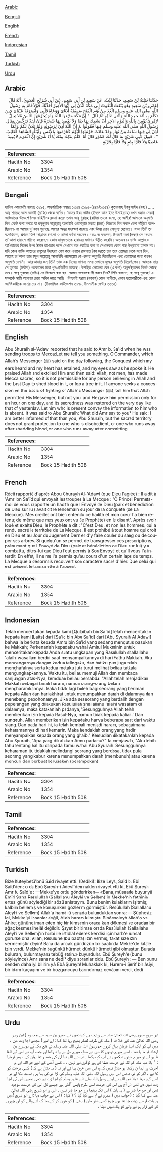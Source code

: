 [Arabic](#arabic)

[Bengali](#bengali)

[English](#english)

[French](#french)

[Indonesian](#indonesian)

[Tamil](#tamil)

[Turkish](#turkish)

[Urdu](#urdu)

## Arabic


<div dir="rtl" lang="ar" style={{fontSize:'larger',backgroundColor:'#f8f9fa',padding:20}}>
حَدَّثَنَا قُتَيْبَةُ بْنُ سَعِيدٍ، حَدَّثَنَا لَيْثٌ، عَنْ سَعِيدِ بْنِ أَبِي سَعِيدٍ، عَنْ أَبِي شُرَيْحٍ الْعَدَوِيِّ، أَنَّهُ قَالَ لِعَمْرِو بْنِ سَعِيدٍ وَهُوَ يَبْعَثُ الْبُعُوثَ إِلَى مَكَّةَ ائْذَنْ لِي أَيُّهَا الأَمِيرُ أُحَدِّثْكَ قَوْلاً قَامَ بِهِ رَسُولُ اللَّهِ صلى الله عليه وسلم الْغَدَ مِنْ يَوْمِ الْفَتْحِ سَمِعَتْهُ أُذُنَاىَ وَوَعَاهُ قَلْبِي وَأَبْصَرَتْهُ عَيْنَاىَ حِينَ تَكَلَّمَ بِهِ أَنَّهُ حَمِدَ اللَّهَ وَأَثْنَى عَلَيْهِ ثُمَّ قَالَ ‏ "‏ إِنَّ مَكَّةَ حَرَّمَهَا اللَّهُ وَلَمْ يُحَرِّمْهَا النَّاسُ فَلاَ يَحِلُّ لاِمْرِئٍ يُؤْمِنُ بِاللَّهِ وَالْيَوْمِ الآخِرِ أَنْ يَسْفِكَ بِهَا دَمًا وَلاَ يَعْضِدَ بِهَا شَجَرَةً فَإِنْ أَحَدٌ تَرَخَّصَ بِقِتَالِ رَسُولِ اللَّهِ صلى الله عليه وسلم فِيهَا فَقُولُوا لَهُ إِنَّ اللَّهَ أَذِنَ لِرَسُولِهِ وَلَمْ يَأْذَنْ لَكُمْ وَإِنَّمَا أَذِنَ لِي فِيهَا سَاعَةً مِنْ نَهَارٍ وَقَدْ عَادَتْ حُرْمَتُهَا الْيَوْمَ كَحُرْمَتِهَا بِالأَمْسِ وَلْيُبَلِّغِ الشَّاهِدُ الْغَائِبَ ‏"‏ ‏.‏ فَقِيلَ لأَبِي شُرَيْحٍ مَا قَالَ لَكَ عَمْرٌو قَالَ أَنَا أَعْلَمُ بِذَلِكَ مِنْكَ يَا أَبَا شُرَيْحٍ إِنَّ الْحَرَمَ لاَ يُعِيذُ عَاصِيًا وَلاَ فَارًّا بِدَمٍ وَلاَ فَارًّا بِخَرْبَةٍ ‏.‏
</div>
<div style={{backgroundColor:'#f8f9fa',padding:20, marginBottom: 10}}><table> <thead> <tr> <th>References:</th> <th></th> </tr> </thead> <tbody><tr><td>Hadith No</td><td>3304</td></tr><tr><td>Arabic No</td><td>1354</td></tr><tr><td>Reference</td><td>Book 15 Hadith 508</td></tr></tbody></table></div>

## Bengali


<div dir="ltr" lang="bn" style={{fontSize:'larger',backgroundColor:'#f8f9fa',padding:20}}>
হাদিস একাডেমি নাম্বারঃ ৩১৯৫, আন্তর্জাতিক নাম্বারঃ ১৩৫৪ ৩১৯৫-(৪৪৬/১৩৫৪) কুতায়বাহ্ ইবনু সাঈদ (রহঃ) ..... আবূ শুরায়হ আল আদাবী (রাযিঃ) থেকে বর্ণিত। ‘আমর ইবনু সাঈদ (ইবনুল আস ইবনু উমাইয়্যাহ) যখন মক্কাহ (মক্কা) অভিযানের উদ্দেশে সৈন্য বাহিনীসহ রওনা করেন তখন আবূ শুরায়হ (রাযিঃ) তাকে বলেন, হে আমীর! আমাকে অনুমতি দিন একটি কথা বলতে যা রসূলুল্লাহ সাল্লাল্লাহু আলাইহি ওয়াসাল্লাম মক্কাহ (মক্কা) বিজয়ের দিন সকাল বেলা দাঁড়িয়ে বলেছিলেন- যা আমার দু' কান শুনেছে, আমার অন্তর সংরক্ষণ করেছে এবং উভয় চোখ সে দৃশ্য দেখেছে। যখন তিনি তা বলেছিলেন, প্রথমে তিনি আল্লাহর প্রশংসা ও মহিমা বর্ণনা করলেন। অতঃপর বললেন, নিশ্চয়ই মক্কা (মক্কা) কে আল্লাহ তা'আলা হারামে পরিণত করেছেন- কোন মানুষ তাকে হারামের মর্যাদায় উন্নীত করেনি। অতএব যে ব্যক্তি আল্লাহ ও আখিরাতের দিনের উপর ঈমান রাখেতার পক্ষে সেখানে রক্ত প্রবাহিত করা বা সেখানকার কোন গাছ উপড়ানো হালাল নয়। যদি কোন ব্যক্তি আল্লাহর রসূলের উদাহরণ পেশ করে এখানে রক্তপাত বৈধ করতে চায় তবে তোমরা তাকে বলে দিও, আল্লাহ তা'আলা তার রসূল সাল্লাল্লাহু আলাইহি ওয়াসাল্লাম কে এজন্য অনুমতি দিয়েছিলেন এবং তোমাদের জন্য কখনও অনুমতি দেননি। আর আমার জন্য তিনি তাও এক দিনের সামান্য সময় সেখানে যুদ্ধের অনুমতি দিয়েছিলেন। আজকে তার সে হুরমাত (মর্যাদা) গতকালের মতো পুনঃপ্রতিষ্ঠিত হয়েছে। উপস্থিত লোকেরা যেন (এ কথা) অনুপস্থিতদের নিকট পৌছে দেয়। আবূ শুরায়হ (রাযিঃ) কে জিজ্ঞেস করা হল- আমর আপনাকে কী জবাব দিল? তিনি বললেন, হে আবূ শুরায়হ! এ সম্পর্কে আমি আপনার চেয়ে অধিক জ্ঞাত আছি। নিশ্চয়ই হারাম (কাবাহ্) কোন পাপীকে, কোন হত্যাকারীকে এবং কোন অনিষ্টকারীকে আশ্রয় দেয় না। (ইসলামিক ফাউন্ডেশন ৩১৭০, ইসলামীক সেন্টার ৩১৬৭)
</div>
<div style={{backgroundColor:'#f8f9fa',padding:20, marginBottom: 10}}><table> <thead> <tr> <th>References:</th> <th></th> </tr> </thead> <tbody><tr><td>Hadith No</td><td>3304</td></tr><tr><td>Arabic No</td><td>1354</td></tr><tr><td>Reference</td><td>Book 15 Hadith 508</td></tr></tbody></table></div>

## English


<div dir="ltr" lang="en" style={{fontSize:'larger',backgroundColor:'#f8f9fa',padding:20}}>
Abu Shuraih al-'Adawi reported that he said to Amr b. Sa'id when he was sending troops to Mecca:Let me tell you something. O Commander, which Allah's Messenger (ﷺ) said on the day following, the Conquest which my ears heard and my heart has retained, and my eyes saw as he spoke it. He praised Allah and extolled Him and then said: Allah, not men, has made Mecca sacred; so it is not permissible for any person believing in Allah and the Last Day to shed blood in it, or lop a tree in it. If anyone seeks a concession on the basis of fighting of Allah's Messenger (ﷺ), tell him that Allah permitted His Messenger, but not you, and He gave him permission only for an hour on one day, and its sacredness was restored on the very day like that of yesterday. Let him who is present convey the information to him who is absent. It was said to Abu Shuraih: What did Amr say to you? He said: I am better informed of that than you, Abu Shuraih, but the sacred territory does not grant protection to one who is disobedient, or one who runs away after shedding blood, or one who runs away after committing
</div>
<div style={{backgroundColor:'#f8f9fa',padding:20, marginBottom: 10}}><table> <thead> <tr> <th>References:</th> <th></th> </tr> </thead> <tbody><tr><td>Hadith No</td><td>3304</td></tr><tr><td>Arabic No</td><td>1354</td></tr><tr><td>Reference</td><td>Book 15 Hadith 508</td></tr></tbody></table></div>

## French


<div dir="ltr" lang="fr" style={{fontSize:'larger',backgroundColor:'#f8f9fa',padding:20}}>
Récit rapporté d'après Abou Churayh Al-'Adawî (que Dieu l'agrée) : Il a dit à 'Amr Ibn Sa'îd qui envoyait les troupes à La Mecque : "Ô Prince! Permets-moi de vous rapporter un hadith que l'Envoyé de Dieu (paix et bénédiction de Dieu sur lui) avait dit le lendemain du jour de la conquête (de La Mecque). Mes oreilles ont bien entendu ce hadith et mon cœur l'a bien retenu; de même que mes yeux ont vu (le Prophète) en le disant". Après avoir loué et exalté Dieu, le Prophète a dit : "C'est Dieu, et non les hommes, qui a rendu sacré le territoire de La Mecque. Il est prohibé à tout homme qui croit en Dieu et au Jour du Jugement Dernier d'y faire couler du sang ou de couper ses arbres. Si quelqu'un se permet de transgresser ces prescriptions, présumant que l'Envoyé de Dieu (paix et bénédiction de Dieu sur lui) y a combattu, dites-lui que Dieu l'eut permis à Son Envoyé et qu'Il vous l'a interdit. En effet, Il ne me l'a permis qu'au cours d'un certain laps de temps. La Mecque a désormais recouvert son caractère sacré d'hier. Que celui qui est présent le transmette à l'absent
</div>
<div style={{backgroundColor:'#f8f9fa',padding:20, marginBottom: 10}}><table> <thead> <tr> <th>References:</th> <th></th> </tr> </thead> <tbody><tr><td>Hadith No</td><td>3304</td></tr><tr><td>Arabic No</td><td>1354</td></tr><tr><td>Reference</td><td>Book 15 Hadith 508</td></tr></tbody></table></div>

## Indonesian


<div dir="ltr" lang="id" style={{fontSize:'larger',backgroundColor:'#f8f9fa',padding:20}}>
Telah menceritakan kepada kami [Qutaibah bin Sa'id] telah menceritakan kepada kami [Laits] dari [Sa'id bin Abu Sa'id] dari [Abu Syuraih Al Adawi] bahwa ia berkata kepada Amru bin Sa'id yang sedang mengutus pasukan ke Makkah; Perkenanlah kepadaku wahai Amirul Mukminin untuk menceritakan kepada Anda suatu ungkapan yang Rasulullah shallallahu 'alaihi wasallam berdiri saat menyampaikannya di hari Fathu Makkah. Aku mendengarnya dengan kedua telingaku, dan hatiku pun juga telah menghafalnya serta kedua mataku juta turut melihat beliau tatkala mengungkapkannya. Waktu itu, beliau memuji Allah dan membaca sanjungan atas-Nya, kemduan beliau bersabda: "Allah telah menjadikan Makkah sebagai tanah haram, namun orang-orang belum mengharamkannya. Maka tidak lagi boleh bagi seorang yang beriman kepada Allah dan hari akhirat untuk menumpahkan darah di dalamnya dan menebang pepohonannya. Jika ada seseorang yang berdalih dengan peperangan yang dilakukan Rasulullah shallallahu 'alaihi wasallam di dalamnya, maka katakanlah padanya, 'Sesungguhnya Allah telah memberikan izin kepada Rasul-Nya, namun tidak kepada kalian.' Dan sungguh, Allah memberikan izin kepadaku hanya beberapa saat dari waktu siang. Dan pada hari ini, ia telah kembali menjadi haram, sebagaimana keharamannya di hari kemarin. Maka hendaklah orang yang hadir menyampaikan kepada orang yang ghaib." Kemudian dikatakanlah kepada Abu Syuraih, "Apa yang dikatakan Amru padamu?" Ia menjawab, "Aku lebih tahu tentang hal itu daripada kamu wahai Abu Syuraih. Sesungguhnya keharaman itu tidaklah melindungi seorang yang berdosa, tidak pula seorang yang kabur karena menumpahkan darah (membunuh) atau karena mencuri dan berbuat kerusakan (perampokan)
</div>
<div style={{backgroundColor:'#f8f9fa',padding:20, marginBottom: 10}}><table> <thead> <tr> <th>References:</th> <th></th> </tr> </thead> <tbody><tr><td>Hadith No</td><td>3304</td></tr><tr><td>Arabic No</td><td>1354</td></tr><tr><td>Reference</td><td>Book 15 Hadith 508</td></tr></tbody></table></div>

## Tamil


<div dir="ltr" lang="ta" style={{fontSize:'larger',backgroundColor:'#f8f9fa',padding:20}}>

</div>
<div style={{backgroundColor:'#f8f9fa',padding:20, marginBottom: 10}}><table> <thead> <tr> <th>References:</th> <th></th> </tr> </thead> <tbody><tr><td>Hadith No</td><td>3304</td></tr><tr><td>Arabic No</td><td>1354</td></tr><tr><td>Reference</td><td>Book 15 Hadith 508</td></tr></tbody></table></div>

## Turkish


<div dir="ltr" lang="tr" style={{fontSize:'larger',backgroundColor:'#f8f9fa',padding:20}}>
Bize Kuteybetü'bnü Saîd rivayet etti. (Dediki): Bize Leys, Saîd b. Ebî Saîd'den; o da Ebû Şureyh-i Adevî'den naklen rivayet etti ki, Ebû Şureyh Amr b. Saîd'e : —Mekke'ye ordu gönderirken— «Bana, müsaade buyur yâ Emîr! Sana Resulullah (Sallallahu Aleyhi ve Sellem)'in Mekke'nin fethinin ertesi günü söylediği bir sözü anlatayım. Bunu benim kulaklarım işitmiş; kalbim bellemiş ve konuşurken gözlerim görmüştür. Resûlullah (Sallallahu Aleyhi ve Sellem) Allah'a hamd-û senada bulunduktan sonra: — Şüphesiz Ici, Mekke'yi insanlar değil, Allah haram kılmıştır. Binâenaleyh Allah'a ve Âhiret gününe iman eden hiç bir kimsenin orada kan dökmesi ve oradan bir ağaç kesmesi helâl değildir. Şayet bir kimse orada Resûlullah (Sallallahu Aleyhi ve Sellemj'ın harbi ile istidlal ederek kendisi için harb'e ruhsat görürse ona: Allah, Resulüne (bu bâbta) izin vermiş, fakat size izin vermemiştir deyin! Bana da ancak gündüzün bir saatında Mekke'de kıtale izin verdi. Mekke'nin bugünkü hürmeti dünkü hürmeti gibi olmuştur. Burada bulunan, bulunmayana tebüğ etsin.» buyurdular. Ebû Şureyh'e (bunu söyleyince) Amr sana ne dedi? diye soranlar oldu. Ebû Şureyh : — Ben bunu senden daha iyi bilirim yâ Ebâ Şureyh! Muhakkak ki, Harem-i Şerif bir âsîyi, bir idam kaçagını ve bir bozguncuyu barındırmaz cevâbını verdi, dedi
</div>
<div style={{backgroundColor:'#f8f9fa',padding:20, marginBottom: 10}}><table> <thead> <tr> <th>References:</th> <th></th> </tr> </thead> <tbody><tr><td>Hadith No</td><td>3304</td></tr><tr><td>Arabic No</td><td>1354</td></tr><tr><td>Reference</td><td>Book 15 Hadith 508</td></tr></tbody></table></div>

## Urdu


<div dir="rtl" lang="ur" style={{fontSize:'larger',backgroundColor:'#f8f9fa',padding:20}}>
ابو شریح عدوی رضی اللہ تعالیٰ عنہ سے روایت ہے کہ انھوں نے عمرو بن سعید سے جب وہ ( ابن زبیر رضی اللہ تعالیٰ عنہ کے خلا ف ) مکہ کی طرف لشکر بھیج رہا تھا کہا : اے امیر ! مجھے اجا زت دیں ۔ میں آپ کو ایک ایسا فرمان بیان کروں جو رسول اللہ صلی اللہ علیہ وسلم نے فتح مکہ کے دوسرے دن ارشاد فر ما یا تھا ۔ اسے میرے دونوں کا نوں نے سنا ، میرے دل نے یا د رکھا اور جب آپ نے اس کے الفا ظ بو لے تو میرے دونوں آنکھوں نے آپ کو دیکھا ۔ آپ نے اللہ تعا لیٰ کی حمد و ثنا بیان کی ، پھر فرمایا : " بلا شبہ مکہ کو اللہ نے حرمت عطا کی ہے لوگوں نے نہیں ۔ ۔ کسی آدمی کے لیے جو اللہ اور یو آخرت پر ایما ن رکھتا ہو حلال نہیں کہ وہ اس میں خون بہا ئے اور نہ ( یہ حلال ہے کہ ) کسی درخت کو کا ٹے ۔ اگر کو ئی شخص اس میں رسول اللہ صلی اللہ علیہ وسلم کی لڑا ئی کی بنا پر رخصت نکا لے تو اسے کہہ دینا : بلا شبہ اللہ نے اپنے رسول اللہ صلی اللہ علیہ وسلم کو اجا زت دی تھی تمھیں اس کی اجا زت نہیں دی تھی اور آج ہی اس کی حرمت اسی طرح واپس آگئی ہے جیسے کل اس کی حرمت موجود تھی اور جو حا ضر ہے ( یہ بات ) اس تک پہنچا دے جو حا ضر نہیں ۔ اس پر ابو شریح رضی اللہ تعالیٰ عنہ سے کہا گیا : ( جواب میں ) عمرو نے تم سے کیا گہا ؟ ( کہا : ) اس نے جواب دیا : اے ابو شریح !میں یہ بات تم سے زیادہ جا نتا ہوں جرم کسی نافر مان ( باغی ) کو خون کر کے بھا گ آنے والے کو اور چوری کر کے فرار ہو نے والے کو پناہ نہیں دیتا ۔
</div>
<div style={{backgroundColor:'#f8f9fa',padding:20, marginBottom: 10}}><table> <thead> <tr> <th>References:</th> <th></th> </tr> </thead> <tbody><tr><td>Hadith No</td><td>3304</td></tr><tr><td>Arabic No</td><td>1354</td></tr><tr><td>Reference</td><td>Book 15 Hadith 508</td></tr></tbody></table></div>
